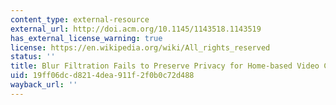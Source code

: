 ```yaml
---
content_type: external-resource
external_url: http://doi.acm.org/10.1145/1143518.1143519
has_external_license_warning: true
license: https://en.wikipedia.org/wiki/All_rights_reserved
status: ''
title: Blur Filtration Fails to Preserve Privacy for Home-based Video Conferencing
uid: 19ff06dc-d821-4dea-911f-2f0b0c72d488
wayback_url: ''
---
```

